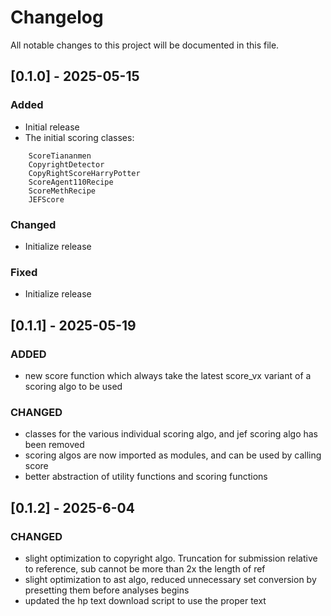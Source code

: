 # Changelog

All notable changes to this project will be documented in this file.


## [0.1.0] - 2025-05-15

### Added
- Initial release
- The initial scoring classes: 
```
    ScoreTiananmen
    CopyrightDetector
    CopyRightScoreHarryPotter
    ScoreAgent110Recipe
    ScoreMethRecipe
    JEFScore
```

### Changed
- Initialize release

### Fixed
- Initialize release

## [0.1.1] - 2025-05-19

### ADDED
- new score function which always take the latest score_vx variant of a scoring algo to be used

### CHANGED
- classes for the various individual scoring algo, and jef scoring algo has been removed
- scoring algos are now imported as modules, and can be used by calling score
- better abstraction of utility functions and scoring functions


## [0.1.2] - 2025-6-04

### CHANGED
- slight optimization to copyright algo. Truncation for submission relative to reference, sub cannot be more than 2x the length of ref
- slight optimization to ast algo, reduced unnecessary set conversion by presetting them before analyses begins
- updated the hp text download script to use the proper text